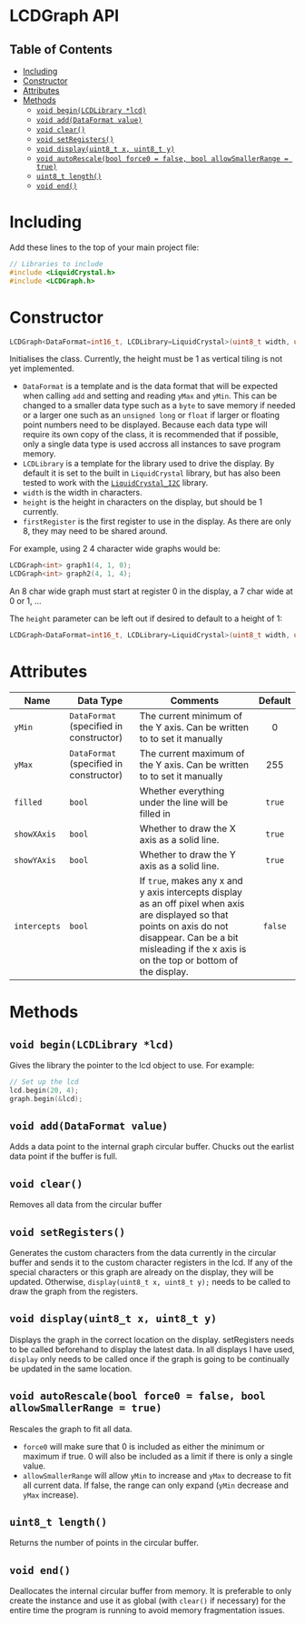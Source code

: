 # LCDGraph API <!-- omit in toc -->
## Table of Contents <!-- omit in toc -->
- [Including](#including)
- [Constructor](#constructor)
- [Attributes](#attributes)
- [Methods](#methods)
  - [`void begin(LCDLibrary *lcd)`](#void-beginlcdlibrary-lcd)
  - [`void add(DataFormat value)`](#void-adddataformat-value)
  - [`void clear()`](#void-clear)
  - [`void setRegisters()`](#void-setregisters)
  - [`void display(uint8_t x, uint8_t y)`](#void-displayuint8_t-x-uint8_t-y)
  - [`void autoRescale(bool force0 = false, bool allowSmallerRange = true)`](#void-autorescalebool-force0--false-bool-allowsmallerrange--true)
  - [`uint8_t length()`](#uint8_t-length)
  - [`void end()`](#void-end)

# Including
Add these lines to the top of your main project file:
```c++
// Libraries to include
#include <LiquidCrystal.h>
#include <LCDGraph.h>
```


# Constructor
```c++
LCDGraph<DataFormat=int16_t, LCDLibrary=LiquidCrystal>(uint8_t width, uint8_t height, uint8_t firstRegister)
```
Initialises the class.
Currently, the height must be 1 as vertical tiling is not yet implemented.
- `DataFormat` is a template and is the data format that will be expected when calling `add` and setting and reading `yMax` and `yMin`. This can be changed to a smaller data type such as a `byte` to save memory if needed or a larger one such as an `unsigned long` or `float` if larger or floating point numbers need to be displayed. Because each data type will require its own copy of the class, it is recommended that if possible, only a single data type is used accross all instances to save program memory.
- `LCDLibrary` is a template for the library used to drive the display. By default it is set to the built in `LiquidCrystal` library, but has also been tested to work with the [`LiquidCrystal_I2C`](https://github.com/johnrickman/LiquidCrystal_I2C) library.
- `width` is the width in characters.
- `height` is the height in characters on the display, but should be 1 currently.
- `firstRegister` is the first register to use in the display. As there are only 8, they may need to be shared around.

For example, using 2 4 character wide graphs would be:
```c++
LCDGraph<int> graph1(4, 1, 0);
LCDGraph<int> graph2(4, 1, 4);
```

An 8 char wide graph must start at register 0 in the display, a 7 char wide at 0 or 1, ...

The `height` parameter can be left out if desired to default to a height of 1:
```c++
LCDGraph<DataFormat=int16_t, LCDLibrary=LiquidCrystal>(uint8_t width, uint8_t firstRegister)
```

# Attributes
| Name         | Data Type                               | Comments                                                                                                                                                                                                            | Default |
| ------------ | --------------------------------------- | ------------------------------------------------------------------------------------------------------------------------------------------------------------------------------------------------------------------- | :-----: |
| `yMin`       | `DataFormat` (specified in constructor) | The current minimum of the Y axis. Can be written to to set it manually                                                                                                                                             |    0    |
| `yMax`       | `DataFormat` (specified in constructor) | The current maximum of the Y axis. Can be written to to set it manually                                                                                                                                             |   255   |
| `filled`     | `bool`                                  | Whether everything under the line will be filled in                                                                                                                                                                 | `true`  |
| `showXAxis`  | `bool`                                  | Whether to draw the X axis as a solid line.                                                                                                                                                                         | `true`  |
| `showYAxis`  | `bool`                                  | Whether to draw the Y axis as a solid line.                                                                                                                                                                         | `true`  |
| `intercepts` | `bool`                                  | If `true`, makes any x and y axis intercepts display as an off pixel when axis are displayed so that points on axis do not disappear. Can be a bit misleading if the x axis is on the top or bottom of the display. | `false` |


# Methods
## `void begin(LCDLibrary *lcd)`
Gives the library the pointer to the lcd object to use.
For example:
```c++
// Set up the lcd
lcd.begin(20, 4);
graph.begin(&lcd);
```

## `void add(DataFormat value)`
Adds a data point to the internal graph circular buffer.
Chucks out the earlist data point if the buffer is full.

## `void clear()`
Removes all data from the circular buffer

## `void setRegisters()`
Generates the custom characters from the data currently in the circular buffer and sends it to the custom character registers in the lcd. If any of the special characters or this graph are already on the display, they will be updated. Otherwise, `display(uint8_t x, uint8_t y);` needs to be called to draw the graph from the registers.

## `void display(uint8_t x, uint8_t y)`
Displays the graph in the correct location on the display. setRegisters needs to be called beforehand to display the latest data. In all displays I have used, `display` only needs to be called once if the graph is going to be continually be updated in the same location.

## `void autoRescale(bool force0 = false, bool allowSmallerRange = true)`
Rescales the graph to fit all data.
- `force0` will make sure that 0 is included as either the minimum or maximum if true. 0 will also be included as a limit if there is only a single value.
- `allowSmallerRange` will allow `yMin` to increase and `yMax` to decrease to fit all current data. If false, the range can only expand (`yMin` decrease and `yMax` increase).

## `uint8_t length()`
Returns the number of points in the circular buffer.

## `void end()`
Deallocates the internal circular buffer from memory.
It is preferable to only create the instance and use it as global (with `clear()` if necessary) for the entire time the program is running to avoid memory fragmentation issues.
